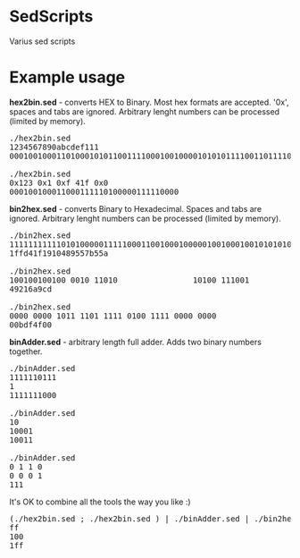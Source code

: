 SedScripts
==========

Varius sed scripts

Example usage
=============

**hex2bin.sed**  - converts HEX to Binary. Most hex formats are accepted. '0x', spaces and tabs are ignored. Arbitrary lenght numbers can be processed (limited by memory).

<pre>
./hex2bin.sed 
1234567890abcdef111
0001001000110100010101100111100010010000101010111100110111101111000100010001

./hex2bin.sed
0x123 0x1 0xf 41f 0x0
000100100011000111110100000111110000
</pre>


**bin2hex.sed** - converts Binary to Hexadecimal. Spaces and tabs are ignored. Arbitrary lenght numbers can be processed (limited by memory).

<pre>
./bin2hex.sed 
111111111110101000001111100011001000100000100100010010101010101111011010101011010
1ffd41f1910489557b55a

./bin2hex.sed
100100100100 0010 11010                10100 111001            101
49216a9cd

./bin2hex.sed
0000 0000 1011 1101 1111 0100 1111 0000 0000
00bdf4f00
</pre>

**binAdder.sed** - arbitrary length full adder. Adds two binary numbers together.

<pre>
./binAdder.sed
1111110111
1
1111111000

./binAdder.sed
10
10001
10011

./binAdder.sed
0 1 1 0
0 0 0 1
111
</pre>

It's OK to combine all the tools the way you like :)

<pre>
(./hex2bin.sed ; ./hex2bin.sed ) | ./binAdder.sed | ./bin2hex.sed
ff
100
1ff
</pre>
